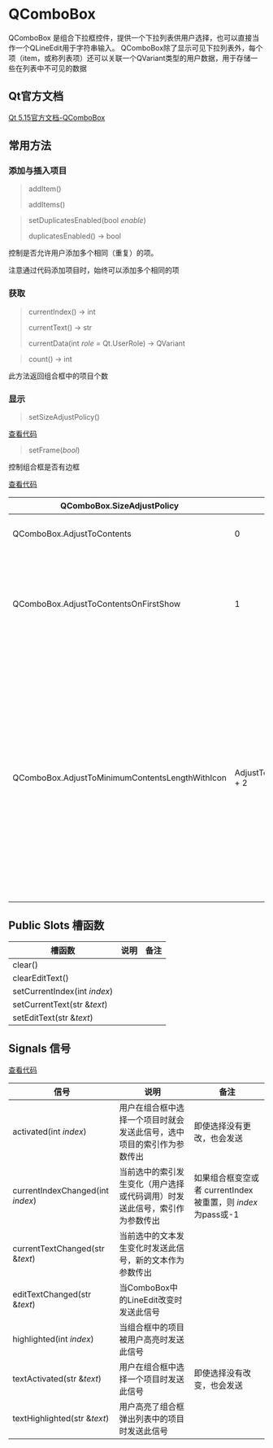 # QComboBox

QComboBox 是组合下拉框控件，提供一个下拉列表供用户选择，也可以直接当作一个QLineEdit用于字符串输入。
QComboBox除了显示可见下拉列表外，每个项（item，或称列表项）还可以关联一个QVariant类型的用户数据，用于存储一些在列表中不可见的数据

## Qt官方文档

[Qt 5.15官方文档-QComboBox](https://doc.qt.io/qt-5.15/qcombobox.html)



## 常用方法

### 添加与插入项目

> addItem()
>
> addItems()



> setDuplicatesEnabled(bool *enable*)
>
> duplicatesEnabled() -> bool

控制是否允许用户添加多个相同（重复）的项。

注意通过代码添加项目时，始终可以添加多个相同的项



### 获取

> currentIndex() -> int
>
> currentText() -> str
>
> currentData(int *role* = Qt.UserRole) -> QVariant





> count() -> int

此方法返回组合框中的项目个数



### 显示

> setSizeAdjustPolicy()



[查看代码](./05-QComboBox-功能.py)



> setFrame(*bool*)

控制组合框是否有边框

[查看代码](./05-QComboBox-功能.py)



| QComboBox.SizeAdjustPolicy                      | 值                              | 描述                                                         |
| ----------------------------------------------- | ------------------------------- | ------------------------------------------------------------ |
| QComboBox.AdjustToContents                      | 0                               | 始终适应内容                                                 |
| QComboBox.AdjustToContentsOnFirstShow           | 1                               | 只在第一次显示时根据内容调整大小                             |
| QComboBox.AdjustToMinimumContentsLengthWithIcon | AdjustToContentsOnFirstShow + 2 | 将调整至最小内容长度加一个图标的大小；出于性能原因，请在大型模型上使用此策略 |



## Public Slots 槽函数

| 槽函数                       | 说明 | 备注 |
| ---------------------------- | ---- | ---- |
| clear()                      |      |      |
| clearEditText()              |      |      |
| setCurrentIndex(int *index*) |      |      |
| setCurrentText(str &*text*)  |      |      |
| setEditText(str &*text*)     |      |      |



## Signals 信号

[查看代码](./06-QComboBox-信号.py)

| 信号                             | 说明                                                         | 备注                                                         |
| -------------------------------- | ------------------------------------------------------------ | ------------------------------------------------------------ |
| activated(int *index*)           | 用户在组合框中选择一个项目时就会发送此信号，选中项目的索引作为参数传出 | 即使选择没有更改，也会发送                                   |
| currentIndexChanged(int *index*) | 当前选中的索引发生变化（用户选择或代码调用）时发送此信号，索引作为参数传出 | 如果组合框变空或者 currentIndex 被重置，则 *index* 为pass或-1 |
| currentTextChanged(str &*text*)  | 当前选中的文本发生变化时发送此信号，新的文本作为参数传出     |                                                              |
| editTextChanged(str &*text*)     | 当ComboBox中的LineEdit改变时发送此信号                       |                                                              |
| highlighted(int *index*)         | 当组合框中的项目被用户高亮时发送此信号                       |                                                              |
| textActivated(str &*text*)       | 用户在组合框中选择一个项目时发送此信号                       | 即使选择没有改变，也会发送                                   |
| textHighlighted(str &*text*)     | 用户高亮了组合框弹出列表中的项目时发送此信号                 |                                                              |

